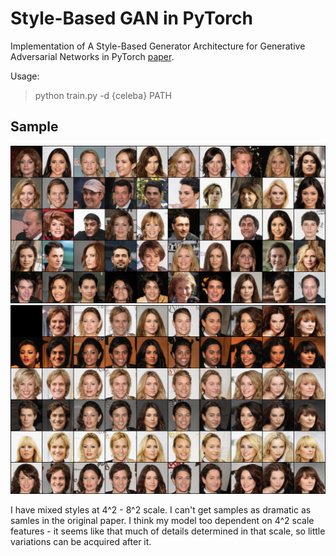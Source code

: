 # Style-Based GAN in PyTorch

Implementation of A Style-Based Generator Architecture for Generative Adversarial Networks in PyTorch [paper](https://arxiv.org/abs/1812.04948).

Usage:

> python train.py -d {celeba} PATH

## Sample

![Sample of the model trained on CelebA](doc/sample.png)
![Style mixing sample of the model trained on CelebA](doc/sample_mixing.png)

I have mixed styles at 4^2 - 8^2 scale. I can't get samples as dramatic as samles in the original paper. I think my model too dependent on 4^2 scale features - it seems like that much of details determined in that scale, so little variations can be acquired after it.